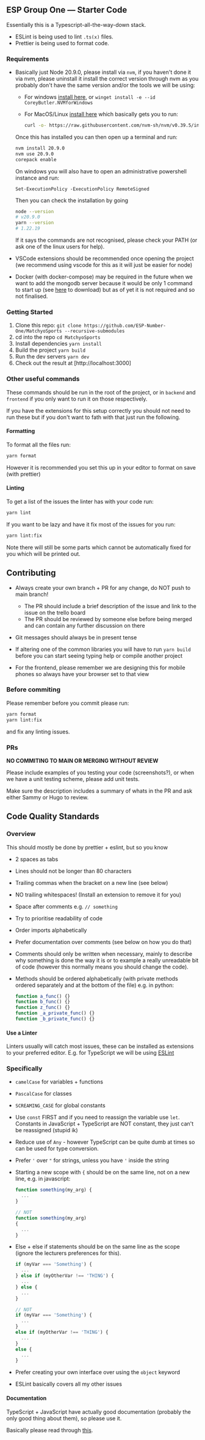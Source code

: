 ## ESP Group One &mdash; Starter Code

Essentially this is a Typescript-all-the-way-down stack.

- ESLint is being used to lint `.ts(x)` files.
- Prettier is being used to format code.

### Requirements

- Basically just Node 20.9.0, please install via `nvm`, if you haven't done it
  via nvm, please uninstall it install the correct version through nvm as you
  probably don't have the same version and/or the tools we will be using:

  - For windows [install here](https://github.com/coreybutler/nvm-windows/releases), or `winget install -e --id CoreyButler.NVMforWindows`
  - For MacOS/Linux [install here](https://github.com/nvm-sh/nvm#install--update-script) which basically gets you to run:

    ```bash
    curl -o- https://raw.githubusercontent.com/nvm-sh/nvm/v0.39.5/install.sh | bash
    ```

  Once this has installed you can then open up a terminal and run:

  ```bash
  nvm install 20.9.0
  nvm use 20.9.0
  corepack enable
  ```

  On windows you will also have to open an administrative powershell instance and run:

  ```
  Set-ExecutionPolicy -ExecutionPolicy RemoteSigned
  ```

  Then you can check the installation by going

  ```bash
  node --version
  # v20.9.0
  yarn --version
  # 1.22.19
  ```

  If it says the commands are not recognised, please check your PATH (or ask
  one of the linux users for help).

- VSCode extensions should be recommended once opening the project (we
  recommend using vscode for this as it will just be easier for node)
- Docker (with docker-compose) may be required in the future when we want to
  add the mongodb server because it would be only 1 command to start up (see
  [here](https://docs.docker.com/desktop/install/windows-install/) to download)
  but as of yet it is not required and so not finalised.

### Getting Started

1. Clone this repo: `git clone https://github.com/ESP-Number-One/MatchyoSports --recursive-submodules`
2. cd into the repo `cd MatchyoSports`
3. Install dependencies `yarn install`
4. Build the project `yarn build`
5. Run the dev servers `yarn dev`
6. Check out the result at [http://localhost:3000]

### Other useful commands

These commands should be run in the root of the project, or in `backend` and
`frontend` if you only want to run it on those respectively.

If you have the extensions for this setup correctly you should not need to run
these but if you don't want to fath with that just run the following.

#### Formatting

To format all the files run:

```bash
yarn format
```

However it is recommended you set this up in your editor to format on save
(with prettier)

#### Linting

To get a list of the issues the linter has with your code run:

```bash
yarn lint
```

If you want to be lazy and have it fix most of the issues for you run:

```bash
yarn lint:fix
```

Note there will still be some parts which cannot be automatically fixed for
you which will be printed out.

## Contributing

- Always create your own branch + PR for any change, do NOT push to main
  branch!

  - The PR should include a brief description of the issue and link to the
    issue on the trello board
  - The PR should be reviewed by someone else before being merged and can
    contain any further discussion on there

- Git messages should always be in present tense
- If altering one of the common libraries you will have to run `yarn build`
  before you can start seeing typing help or compile another project
- For the frontend, please remember we are designing this for mobile phones so
  always have your browser set to that view

### Before commiting

Please remember before you commit please run:

```bash
yarn format
yarn lint:fix
```

and fix any linting issues.

### PRs

**NO COMMITING TO MAIN OR MERGING WITHOUT REVIEW**

Please include examples of you testing your code (screenshots?), or when we
have a unit testing scheme, please add unit tests.

Make sure the description includes a summary of whats in the PR and ask either
Sammy or Hugo to review.

## Code Quality Standards

### Overview

This should mostly be done by prettier + eslint, but so you know

- 2 spaces as tabs
- Lines should not be longer than 80 characters
- Trailing commas when the bracket on a new line (see below)
- NO trailing whitespaces! (Install an extension to remove it for you)
- Space after comments e.g. `// something`
- Try to prioritise readability of code
- Order imports alphabetically
- Prefer documentation over comments (see below on how you do that)
- Comments should only be written when necessary, mainly to describe why
  something is done the way it is or to example a really unreadable bit of
  code (however this normally means you should change the code).
- Methods should be ordered alphabetically (with private methods ordered
  separately and at the bottom of the file) e.g. in python:

  ```js
  function a_func() {}
  function b_func() {}
  function z_func() {}
  function _a_private_func() {}
  function _b_private_func() {}
  ```

#### Use a Linter

Linters usually will catch most issues, these can be installed as extensions to
your preferred editor. E.g. for TypeScript we will be
using [ESLint](https://eslint.org/)

### Specifically

- `camelCase` for variables + functions
- `PascalCase` for classes
- `SCREAMING_CASE` for global constants
- Use `const` FIRST and if you need to reassign the variable use `let`.
  Constants in JavaScript + TypeScript are NOT constant, they just can't be
  reassigned (stupid ik)
- Reduce use of `Any` - however TypeScript can be quite dumb at times so can be
  used for type conversion.
- Prefer `'` over `"` for strings, unless you have `'` inside the string
- Starting a new scope with `{` should be on the same line, not on a new line,
  e.g. in javascript:

  ```js
  function something(my_arg) {
    ...
  }

  // NOT
  function something(my_arg)
  {
    ...
  }
  ```

- Else + else if statements should be on the same line as the scope (ignore the
  lecturers preferences for this).

  ```js
  if (myVar === 'Something') {
    ...
  } else if (myOtherVar !== 'THING') {
    ...
  } else {
    ...
  }

  // NOT
  if (myVar === 'Something') {
    ...
  }
  else if (myOtherVar !== 'THING') {
    ...
  }
  else {
    ...
  }
  ```

- Prefer creating your own interface over using the `object` keyword
- ESLint basically covers all my other issues

#### Documentation

TypeScript + JavaScript have actually good documentation (probably the only
good thing about them), so please use it.

Basically please read through
[this](https://gamedevacademy.org/javascript-docstrings-tutorial/).
